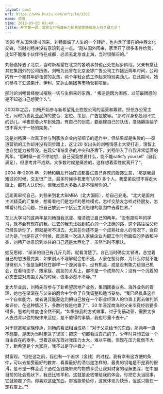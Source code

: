 ```yaml
---
layout: post
url: https://www.huxiu.com/article/3303
name: 虎嗅
time: 2012-09-03 09:49
title: 开学第一课：富家女刘畅成长为新希望家族继承人的关键几步？
---
```

1998 年从国外读书回来，刘畅面临了人生的一个转折，也内含了潜在的中西文化交锋，当时刘畅并没有意识到这一点。“刚从国外回来，家里开了很多条件给我，比如不能和小伙伴待在成都，必须去北京或上海，当时很郁闷的。”

刘畅选择去了北京，当时新希望在北京的各项事务也正处在起步阶段。父亲有意让其在集团外的公司历练，刘畅为此曾在北京金锣广告公司工作接近两年时间，公司内有一个和其年龄相仿的女孩，两个年轻女孩工作起来特别卖劲儿。在此期间，她们参与了汇源果汁、伊利、完达山集团等市场营销项目。

那时的刘畅曾经尝试摆脱一切与生俱来的东西，“ 叛逆是因为困惑，以前最困惑的是不知道自己想要什么”。

2002年之后，刘畅开始参与新希望乳业控股公司的运营和筹建，担任办公室主任，同时负责乳业品牌的整合、定位、策划、广告投放等。“那时浑身都是用不完的劲儿，半夜搭着火车到处跑。有自己的创意，要组建自己的队伍，撸胳膊挽袖子恨不得大干一场的架势。”

这是刘畅第一次真正参与到家族企业内部细节的运作中，但结果却是失败的---渠道营销的工作却并没有同步跟上，这让20 岁出头的刘畅情感上大受打击，理智上也自觉能力被辱没。在现实错综复杂的冲突和矛盾下，刘畅陷入了自我非常低落的两年，“那时候一直不停地想，自己究竟想要什么，能不能satisfy yourself（自我满足），但思考并不成熟，大多数时候是痛苦的，这样想着索性就离开了”。

2004 年-2005 年，刘畅和朋友开始在成都尝试自己喜欢的服饰生意，“那是我最难过的时候，交友很广泛，最多时候手机里有1,000 多个人，我堂弟说恨不得走大街上，都有人认识你。但我发现大多数人是不理解你的。”

远距离审视自己，刘畅来到北大BiMBA（北大国际），给自己充电，“北大是国内主流精英的汇集处，想看看他们是怎样的思维模式，怎样交朋友怎样对待朋友，怎样看待社会问题，把自己放到一个接近主流思维的氛围中去看世界。”

在北大学习的这两年是刘畅自我沉淀、理清疏证自己的两年。“没有那两年的学习，就不会有现在的我。过去的我无法找到核心的一个正确的路，这个路往往父母已经告诉你了，但就是听不进去。尤其在你还不是一个成熟社会人的情况下，会自以为是。”也是在这个时候，反思第一次进入家族企业内部工作时所面临的矛盾和冲突，刘畅开始意识到以往的自己还是太西化了，虽然当时不承认。

她反思称，“渐渐的自己有几斤几两，就看清楚了。自己当时确实太冒进，总觉着自己的想法最完美，如果别人不理解就会想不通。人家在担待你，为什么你就不能担待别人？但是当时处在那样一个漩涡当中，没有机会，或是没有能力给自己机会，在看待面子、跟家庭、朋友的关系上，都不是一个成熟的人；没有一个沉着的心态去应对周围关系的时候，做事必然不冷静。”?

北大毕业后，刘畅先后参与了新希望房地产业务，集团团委业务、海外业务的管理，她也在渐渐在与父亲的磨合中学会了自我调整和适当妥协，“我已经具备这样一个自省能力，或者说我能豁达到把自己放在一个职业经理人的位置上再去做判断和评价。在这种情况下，多数时候是他赢了”。30 年浸淫商海的父亲毕竟经验要多得多，思考的维度也全然不同。“如果按我的方式做事，过于伤筋动骨，需要太多人去违背以往的规律来适应，是不值得的事情，我也尽量不去干。”

对于财富和家族传承，刘畅的看法相当成熟：“对于父辈给予的东西，那两年一直不想要，是因为当时走进了误区：把这一切都看成自己的了。少年时只想去做一个自由自在的歌手，觉着这些东西对我压力太大，难以平衡。但现在压力反倒不大了，新希望是个大家庭，我不过是守护者之一。”

财富观。“但在这之前，我也有一个追求（金钱）的过程。我有幸有这方便的条件，可以去接受最好的教育、看看最好的酒店是怎样的，最贵的钢笔是不是真的很滑，是不是一样会丢？通过金钱能带来的物质享受让我对财富的理解更深，在中国目前的社会现状下，我还比较平和。这就是金钱带给我的体会，你把它太当回事，它就颠覆了你。你喜欢这些东西，财富能带给你，这就体现为快乐，但这只能在一定程度上。”?

